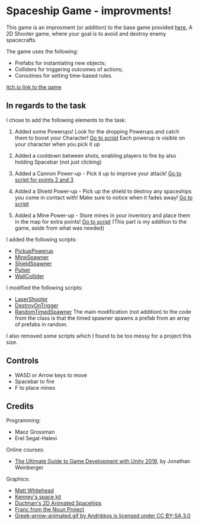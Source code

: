 # Spaceship Game - improvments!

This game is an improvment (or addition) to the base game provided [here](https://github.com/gamedev-at-ariel/02-prefabs-triggers), A 2D Shooter game, where your goal is to avoid and destroy enemy spacecrafts.

The game uses the following:
* Prefabs for instantiating new objects;
* Colliders for triggering outcomes of actions;
* Coroutines for setting time-based rules.

[itch.io link to the game](https://ronkol.itch.io/spaceship-destroyer)

## In regards to the task

I chose to add the following elements to the task:
1) Added some Powerups! Look for the dropping Powerups and catch them to boost your Character! [Go to script](https://github.com/kolron/SpaceShip-Game/blob/main/Assets/Scripts/3-collisions/PickupPowerup.cs) Each powerup is visible on your character when you pick it up

2) Added a cooldown between shots, enabling players to fire by also holding Spacebar (not just clicking)
3) Added a Cannon Power-up - Pick it up to improve your attack! [Go to script for points 2 and 3](https://github.com/kolron/SpaceShip-Game/blob/main/Assets/Scripts/2-spawners/LaserShooter.cs)
4) Added a Shield Power-up - Pick up the shield to destroy any spaceships you come in contact with! Make sure to notice when it fades away! [Go to script](https://github.com/kolron/SpaceShip-Game/blob/main/Assets/Scripts/2-spawners/ShieldSpawner.cs)
5) Added a Mine Power-up - Store mines in your inventory and place them in the map for extra points! [Go to script](https://github.com/kolron/SpaceShip-Game/blob/main/Assets/Scripts/2-spawners/MineSpawner.cs) (This part is my addition to the game, aside from what was needed)

I added the following scripts:
* [PickupPowerup](https://github.com/kolron/SpaceShip-Game/blob/main/Assets/Scripts/3-collisions/PickupPowerup.cs)
* [MineSpawner](https://github.com/kolron/SpaceShip-Game/blob/main/Assets/Scripts/2-spawners/MineSpawner.cs)
* [ShieldSpawner](https://github.com/kolron/SpaceShip-Game/blob/main/Assets/Scripts/2-spawners/ShieldSpawner.cs)
* [Pulser](https://github.com/kolron/SpaceShip-Game/blob/main/Assets/Scripts/1-movers/Pulser.cs)
* [WallCollider](https://github.com/kolron/SpaceShip-Game/blob/main/Assets/Scripts/3-collisions/WallCollider.cs)

I modified the following scripts:
* [LaserShooter](https://github.com/kolron/SpaceShip-Game/blob/main/Assets/Scripts/2-spawners/LaserShooter.cs)
* [DestroyOnTrigger](https://github.com/kolron/SpaceShip-Game/blob/main/Assets/Scripts/3-collisions/DestroyOnTrigger2D.cs)
* [RandomTimedSpawner](https://github.com/kolron/SpaceShip-Game/blob/main/Assets/Scripts/2-spawners/TimedSpawnerRandom.cs)
The main modification (not addition) to the code from the class is that the timed spawner spawns a prefab from an array of prefabs in random.

I also removed some scripts which I found to be too messy for a project this size.


## Controls
* WASD or Arrow keys to move
* Spacebar to fire
* F to place mines



## Credits

Programming:
* Maoz Grossman
* Erel Segal-Halevi

Online courses:
* [The Ultimate Guide to Game Development with Unity 2019](https://www.udemy.com/the-ultimate-guide-to-game-development-with-unity/), by Jonathan Weinberger

Graphics:
* [Matt Whitehead](https://ccsearch.creativecommons.org/photos/7fd4a37b-8d1a-4d4c-80a2-4ca4a3839941)
* [Kenney's space kit](https://kenney.nl/assets/space-kit)
* [Ductman's 2D Animated Spacehips](https://assetstore.unity.com/packages/2d/characters/2d-animated-spaceships-96852)
* [Franc from the Noun Project](https://commons.wikimedia.org/w/index.php?curid=64661575)
* [Greek-arrow-animated.gif by Andrikkos is licensed under CC BY-SA 3.0](https://search.creativecommons.org/photos/2db102af-80d0-4ec8-9171-1ac77d2565ce)
